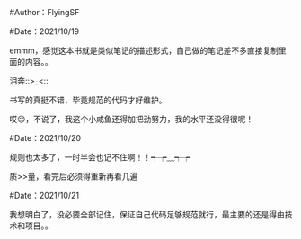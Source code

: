 #Author：FlyingSF

#Date：2021/10/19

emmm，感觉这本书就是类似笔记的描述形式，自己做的笔记差不多直接复制里面的内容。。

泪奔::>_<::

书写的真挺不错，毕竟规范的代码才好维护。

哎😔，不说了，我这个小咸鱼还得加把劲努力，我的水平还没得很呢！

#Date：2021/10/20

规则也太多了，一时半会也记不住啊！！┭┮﹏┭┮

质>>量，看完后必须得重新再看几遍

#Date：2021/10/21

我想明白了，没必要全部记住，保证自己代码足够规范就行，最主要的还是得由技术和项目。。
